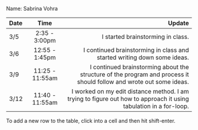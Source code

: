 Name: Sabrina Vohra

| Date |      Time       |                                                                                                              Update |
|:-----|:---------------:|--------------------------------------------------------------------------------------------------------------------:|
| 3/5  |  2:35 - 3:00pm  |                                                                                   I started brainstorming in class. |
| 3/6  | 12:55 - 1:45pm  |                                             I continued brainstorming in class and started writing down some ideas. |
| 3/9  | 11:25 - 11:55am | I continued brainstorming about the structure of the program and process it should follow and wrote out some ideas. |
| 3/12 | 11:40 - 11:55am |   I worked on my edit distance method. I am trying to figure out how to approach it using tabulation in a for-loop. |

To add a new row to the table, click into a cell and then hit shift-enter.